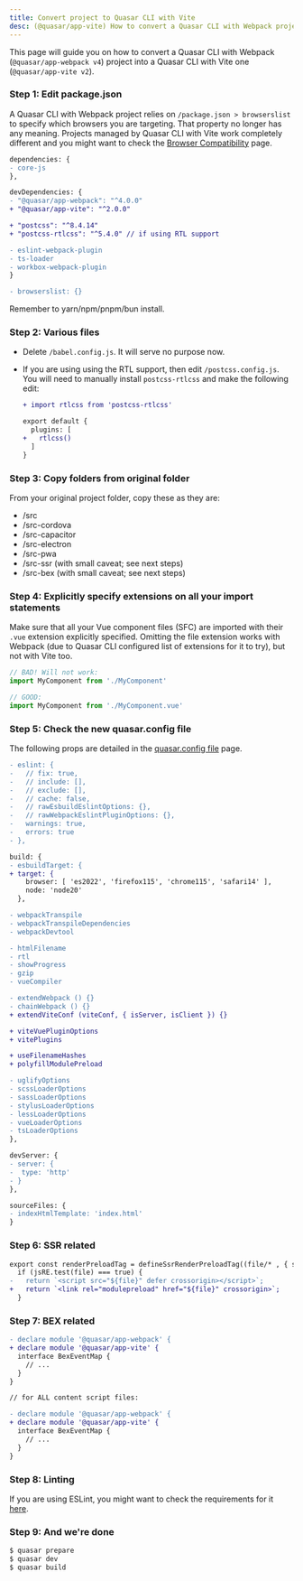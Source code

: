 ```yaml
---
title: Convert project to Quasar CLI with Vite
desc: (@quasar/app-vite) How to convert a Quasar CLI with Webpack project to a Quasar CLI with Vite one.
---
```


This page will guide you on how to convert a Quasar CLI with Webpack (`@quasar/app-webpack v4`) project into a Quasar CLI with Vite one (`@quasar/app-vite v2`).

### Step 1: Edit package.json

A Quasar CLI with Webpack project relies on `/package.json > browserslist` to specify which browsers you are targeting. That property no longer has any meaning. Projects managed by Quasar CLI with Vite work completely different and you might want to check the [Browser Compatibility](/quasar-cli-vite/browser-compatibility) page.

```diff /package.json
dependencies: {
- core-js
},

devDependencies: {
- "@quasar/app-webpack": "^4.0.0"
+ "@quasar/app-vite": "^2.0.0"

+ "postcss": "^8.4.14"
+ "postcss-rtlcss": "^5.4.0" // if using RTL support

- eslint-webpack-plugin
- ts-loader
- workbox-webpack-plugin
}

- browserslist: {}
```

Remember to yarn/npm/pnpm/bun install.

### Step 2: Various files

- Delete `/babel.config.js`. It will serve no purpose now.
- If you are using using the RTL support, then edit `/postcss.config.js`. You will need to manually install `postcss-rtlcss` and make the following edit:

  ```diff /postcss.config.js
  + import rtlcss from 'postcss-rtlcss'

  export default {
    plugins: [
  +   rtlcss()
    ]
  }
  ```

### Step 3: Copy folders from original folder

From your original project folder, copy these as they are:

- /src
- /src-cordova
- /src-capacitor
- /src-electron
- /src-pwa
- /src-ssr (with small caveat; see next steps)
- /src-bex (with small caveat; see next steps)

### Step 4: Explicitly specify extensions on all your import statements

Make sure that all your Vue component files (SFC) are imported with their `.vue` extension explicitly specified. Omitting the file extension works with Webpack (due to Quasar CLI configured list of extensions for it to try), but not with Vite too.

```js
// BAD! Will not work:
import MyComponent from './MyComponent'

// GOOD:
import MyComponent from './MyComponent.vue'
```

### Step 5: Check the new quasar.config file

The following props are detailed in the [quasar.config file](/quasar-cli-vite/quasar-config-file) page.

```diff
- eslint: {
-   // fix: true,
-   // include: [],
-   // exclude: [],
-   // cache: false,
-   // rawEsbuildEslintOptions: {},
-   // rawWebpackEslintPluginOptions: {},
-   warnings: true,
-   errors: true
- },

build: {
- esbuildTarget: {
+ target: {
    browser: [ 'es2022', 'firefox115', 'chrome115', 'safari14' ],
    node: 'node20'
  },

- webpackTranspile
- webpackTranspileDependencies
- webpackDevtool

- htmlFilename
- rtl
- showProgress
- gzip
- vueCompiler

- extendWebpack () {}
- chainWebpack () {}
+ extendViteConf (viteConf, { isServer, isClient }) {}

+ viteVuePluginOptions
+ vitePlugins

+ useFilenameHashes
+ polyfillModulePreload

- uglifyOptions
- scssLoaderOptions
- sassLoaderOptions
- stylusLoaderOptions
- lessLoaderOptions
- vueLoaderOptions
- tsLoaderOptions
},

devServer: {
- server: {
-  type: 'http'
- }
},

sourceFiles: {
- indexHtmlTemplate: 'index.html'
}
```

### Step 6: SSR related

```diff /src-ssr/server.js
export const renderPreloadTag = defineSsrRenderPreloadTag((file/* , { ssrContext } */) => {
  if (jsRE.test(file) === true) {
-   return `<script src="${file}" defer crossorigin></script>`;
+   return `<link rel="modulepreload" href="${file}" crossorigin>`;
  }
```

### Step 7: BEX related

```diff /src-bex/background.js
- declare module '@quasar/app-webpack' {
+ declare module '@quasar/app-vite' {
  interface BexEventMap {
    // ...
  }
}
```

```diff /src-bex/my-content-script.js
// for ALL content script files:

- declare module '@quasar/app-webpack' {
+ declare module '@quasar/app-vite' {
  interface BexEventMap {
    // ...
  }
}
```

### Step 8: Linting

If you are using ESLint, you might want to check the requirements for it [here](/quasar-cli-vite/linter).

### Step 9: And we're done

```bash
$ quasar prepare
$ quasar dev
$ quasar build
```
